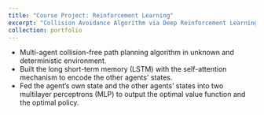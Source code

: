 ```yaml
---
title: "Course Project: Reinforcement Learning"
excerpt: "Collision Avoidance Algorithm via Deep Reinforcement Learning"
collection: portfolio
---
```


* Multi-agent collision-free path planning algorithm in unknown and deterministic environment.
* Built the long short-term memory (LSTM) with the self-attention mechanism to encode the other agents' states.
* Fed the agent’s own state and the other agents’ states into two multilayer perceptrons (MLP) to output the optimal value function and the optimal policy.
